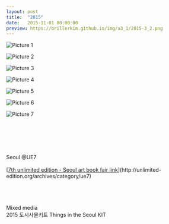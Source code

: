 ```yaml
---
layout: post
title:  "2015"
date:   2015-11-01 00:00:00
preview: https://brillerkim.github.io/img/a3_1/2015-3_2.png
---
```


![Picture 1](https://brillerkim.github.io/img/a3_1/2015-3_2.png)

![Picture 2](https://brillerkim.github.io/img/a3_1/2015-3_3.png)

![Picture 3](https://brillerkim.github.io/img/a3_1/2015-3_4.png)

![Picture 4](https://brillerkim.github.io/img/a3_1/2015-3_5.png)

![Picture 5](https://brillerkim.github.io/img/a3_1/2015-3_6.png)

![Picture 6](https://brillerkim.github.io/img/a3_1/2015-3_7.png)

![Picture 7](https://brillerkim.github.io/img/a3_1/2015-3_8.png)

<br>
<br>
<br>
<br>
<br>
Seoul @UE7<br>
<br>
[<U>7th unlimited edition - Seoul art book fair link</U>](http://unlimited-edition.org/archives/category/ue7)
<br>
<br>
<br>
<br>
<br>
Mixed media<br>
2015 도시사물키트 Things in the Seoul KIT 
<br>
<br>
<br>